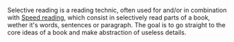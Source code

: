 Selective reading is a reading technic, often used for and/or in combination with [Speed reading](Speed%20reading.md), which consist in selectively read parts of a book, wether it's words, sentences or paragraph. The goal is to go straight to the core ideas of a book and make abstraction of useless details. 

